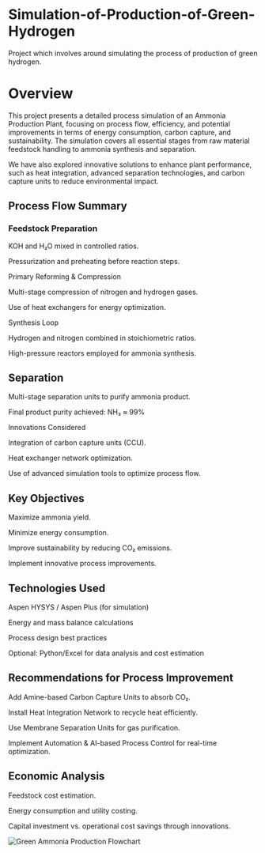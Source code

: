# Simulation-of-Production-of-Green-Hydrogen
Project which involves around simulating the process of production of green hydrogen.

# Overview
This project presents a detailed process simulation of an Ammonia Production Plant, focusing on process flow, efficiency, and potential improvements in terms of energy consumption, carbon capture, and sustainability. The simulation covers all essential stages from raw material feedstock handling to ammonia synthesis and separation.

We have also explored innovative solutions to enhance plant performance, such as heat integration, advanced separation technologies, and carbon capture units to reduce environmental impact.

## Process Flow Summary
### Feedstock Preparation

KOH and H₂O mixed in controlled ratios.

Pressurization and preheating before reaction steps.

Primary Reforming & Compression

Multi-stage compression of nitrogen and hydrogen gases.

Use of heat exchangers for energy optimization.

Synthesis Loop

Hydrogen and nitrogen combined in stoichiometric ratios.

High-pressure reactors employed for ammonia synthesis.

## Separation

Multi-stage separation units to purify ammonia product.

Final product purity achieved: NH₃ ≈ 99%

Innovations Considered

Integration of carbon capture units (CCU).

Heat exchanger network optimization.

Use of advanced simulation tools to optimize process flow.

## Key Objectives
Maximize ammonia yield.

Minimize energy consumption.

Improve sustainability by reducing CO₂ emissions.

Implement innovative process improvements.

## Technologies Used
Aspen HYSYS / Aspen Plus (for simulation)

Energy and mass balance calculations

Process design best practices

Optional: Python/Excel for data analysis and cost estimation

## Recommendations for Process Improvement
Add Amine-based Carbon Capture Units to absorb CO₂.

Install Heat Integration Network to recycle heat efficiently.

Use Membrane Separation Units for gas purification.

Implement Automation & AI-based Process Control for real-time optimization.

## Economic Analysis
Feedstock cost estimation.

Energy consumption and utility costing.

Capital investment vs. operational cost savings through innovations.

![Green Ammonia Production Flowchart](C:\Users\hp\Pictures\Screenshots/flowdiagram.png)

